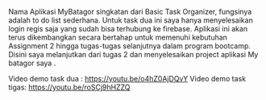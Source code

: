 Nama Aplikasi MyBatagor singkatan dari Basic Task Organizer, fungsinya adalah to do list sederhana. Untuk task dua ini saya hanya menyelesaikan login regis saja yang sudah bisa terhubung ke firebase.
Aplikasi ini akan terus dikembangkan secara bertahap untuk memenuhi kebutuhan Assignment 2 hingga tugas-tugas selanjutnya dalam program bootcamp. 
Disini saya melanjutkan dari tugas 2 dan menyelesaikan project aplikasi My batagor saya .

Video demo task dua : https://youtu.be/o4hZ0AjDQvY
Video demo task tigas: https://youtu.be/roSCj9hHZZQ 
